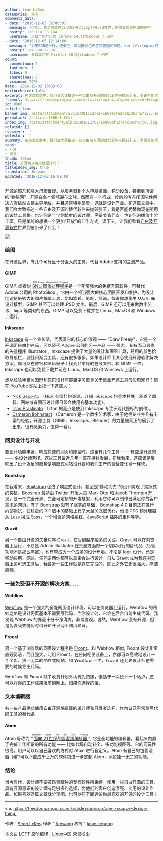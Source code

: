 ```yaml
---
author: Sean LeRoy
categories: 观点
comments_data:
- date: '2016-12-03 02:00:03'
  message: 不可以，我之前就在CentOS用过gimp打开psd文件，结果发现颜色偏的厉害
  postip: 113.119.33.194
  username: 来自广东广州的 Chrome 54.0|Windows 7 用户
- date: '2016-12-05 12:14:40'
  message: "如果RGB值一样，还偏色，那就是你色彩空间管理的问题。<br />\r\ngimp打开psd最大问题是不支持图层效果的调节。"
  postip: 111.200.57.98
  username: 来自北京的 Firefox 50.0|Windows 7 用户
count:
  commentnum: 2
  favtimes: 1
  likes: 0
  sharetimes: 0
  viewnum: 7976
date: '2016-12-02 16:09:00'
editorchoice: false
excerpt: 在这篇文章中，我们会大致描述一些自由及开源的替代软件来抛砖引玉，看是否能代替你现在所用的设计工具集。
fromurl: https://freedompenguin.com/articles/opinion/open-source-design-thing/
id: 8006
islctt: true
banner_img: /data/attachment/album/201612/02/160906fn27zhx36chb7jwl.jpg
permalink: /article-8006-1.html
index_img: /data/attachment/album/201612/02/160906fn27zhx36chb7jwl.jpg.thumb.jpg
related: []
reviewer: ''
selector: ''
summary: 在这篇文章中，我们会大致描述一些自由及开源的替代软件来抛砖引玉，看是否能代替你现在所用的设计工具集。
tags:
- 开源
- 设计
thumb: false
title: 开源可以用来做设计吗？
titleindex_img: true
translator: fuowang
updated: '2016-12-02 16:09:00'
---
```


开源的[超凡和强大](https://medium.com/dawn-capital/why-leverage-the-power-of-open-source-to-build-a-successful-software-business-8aba6f665bc4#.ggmn2ojxp)毋庸置疑。从服务器到个人电脑桌面、移动设备，甚至到所谓的“物联网”，开源在各个领域遍布全球。然而有一个行业，传统的专有闭源软件解决方案依然占据主导地位，并且通常特别昂贵，这就是设计产业。在这篇文章中，我们会大致描述一些自由及开源的替代软件来抛砖引玉，看是否能代替你现在所用的设计工具集。也许你是一个刚起步的设计师，需要节省开支。也许你的经验十分丰富，只是单纯的想换一个更加“开放”的工作方式。读下去，让我们看看[自由及开源软件](https://en.wikipedia.org/wiki/Free_and_open-source_software)世界到底带来了什么！


![](/data/attachment/album/201612/02/160906fn27zhx36chb7jwl.jpg)


### 绘图


在开源世界，有几个可行且十分强大的工具，代替 Adobe 支持的主流产品。


#### GIMP


GIMP, 或者说 <ruby> <a href="https://www.gimp.org/">  GNU 图像处理程序 </a> <rt>  GNU Image Manipulation Program </rt></ruby> 是一个非常强大的免费开源软件，可替代 Adobe 公司的 PhotoShop 。它由一个相当强大的核心团队开发和维护，为设计创造提供强大的图片编辑工具，比如滤镜、笔刷、修饰。如果你想使用 UX/UI 库设计模型，GIMP 甚至可以处理 .PSD 文件。最后，GIMP 还可以用来做数字艺术、logo 等类似的东西。GIMP 可以免费下载并在 Linux、MacOS 和 Windows 上运行。


#### Inkscape


[Inkscape](https://inkscape.org/en/) 有一个宣传语，代表着它的核心价值观 —— “Draw Freely”，它是一个开源而自由的产品，可以替代 Adobe 公司的另一产品 —— 强大、专有而且昂贵的矢量程序 Illustrator 。Inkscape 提供了大量的设计和画图工具，易用的颜色拾取导航栏，滤镜和渐变工具，还有很多很多。如果设计师下决心使用开源软件解决方案，你可以在博客和论坛帖子上找到非常好的在线文档。和 GIMP 一样，Inkscape 也可以免费下载并可在 Linux、MacOS 和 Windows 上运行。


想从经验丰富的图形和网页设计师那里学习更多关于这些开源工具的使用知识？请在 YouTube 网站上找一下这些人：


* [Nick Saporito](https://www.youtube.com/channel/UCEQXp_fcqwPcqrzNtWJ1w9w) （Nick 有很好的资源，介绍 Inkscape 的基本特性，涵盖了图标、网站或者图形设计师日常会使用的基本功能）。
* [Irfan Prastinato](https://www.youtube.com/user/desainew) （Irfan 的亮点是使用 Inkscape 专注于现代图标的创作）。
* [Cameron Bohnstedt](https://www.youtube.com/channel/UCOfXyFkINXf_e9XNosTJZDw) （Cameron 是一个数字艺术家，由于他很专业并且有丰富的经验，开源工具（GIMP、Inkscape、Blender）的力量被真正的展示了出来。很有感染力，值得一看）。


### 网页设计与开发


要设计功能丰富、响应快速的网页和原型时，这里有几个工具 —— 有些是开源的 —— 供设计师选择。这些工具最近几年一直在持续发展，在我看来，这应该是反映出了设计发展的趋势是响应式网站设计要和我们生产的设备变化得一样快。


#### Bootstrap


在我看来，[Bootstrap](http://getbootstrap.com/) 促进了响应式设计，甚至是“移动为先”的设计实现了跳跃式的突破。Boostrap 最初由 Twitter 开发人员 Mark Otto 和 Jacob Thornton 开发，是一个完全开源、完全可定制的开发框架，利用它你可以制作出满足你的客户需求的网页。有了 Bootstrap 就有了坚实的基础， Bootstrap 4.0 目前正在进行内部测试，在稳定的 3.0 版本的基础上做了大量的底层优化，包括 CSS 预处理器从 Less 换成 Sass，一个增强的网格系统，JavaScript 插件的重构等等。


#### Gravit


另一个自由开源的矢量程序 Gravit，它受到越来越多的关注。Gravit 可以在浏览器上运行，不仅是 Adobe Illustrator 在矢量方面的一个切实可行的替代品（尽管功能不是那么丰富），也有望成为一个成熟的设计环境。不论是 logo 设计，还是移动应用、网站，任何东西你都可以拿来会进行设计。自从 Gravit 成为我在浏览器上的可选工具后，我最近一些工作就是靠它完成的，除此之外它还很强大，简洁直观。


### 一些免费但不开源的解决方案……


#### Webflow


[Webflow](https://webflow.com/) 是一个强大的全能网页设计环境，可以在浏览器上运行。Webflow 的奇妙之处是设计网页基本不需要写代码，当你设计时，它会在后台自动生成代码。我发现 Webflow 的界面十分干净清爽，非常直观。诚然，Webflow 没有开源，但是免费版支持同时设计和开发两个网页项目。


#### Froont


另一个基于浏览器的网页设计程序是 [Froont](http://froont.com/)。和 Webflow 相似, Froont 设计非常直观简洁，而且强大。利用 Froont，在任何相关设备上，你都可以高效地设计一个全新、独一无二的响应式网站。和 Webflow 一样，Froont 还允许设计师在需要的时候导出代码。


Webflow 和 Froont 除了收费计划外均有免费版，很适于一次设计一个站点，还可以将你的工作成果发布到网上，如果你选择的话。


### 文本编辑器


有一些产品供想使用自由开源编辑器的设计师和开发者选择，作为自己平常编写代码工具的替代品。


#### Atom


Atom 号称为<ruby> “ <a href="https://atom.io/">  面向 21 世纪的黑客级编辑器 </a> ” <rt>  hackable editor for the 21st Century </rt></ruby>, 它是全功能的编辑器，看起来内置了完成工作所需的所有功能 —— 比如代码自动补全、多功能视图等。它的可玩性很高，用户可以以自己喜欢的方式对 Atom 进行自定义。Atom 有自己的包管理器, 用户可以下载成千上万的软件包进一步定制 Atom，添加独一无二的功能。


### 结论


当今时代，设计师不要被昂贵臃肿的专有软件所束缚。使用一些自由开源的工具，具有开源意识的设计师有足够多的选择，为他们的客户创造漂亮、实用的设计作品。如果喜欢这篇文章就分享吧，也可以在下面评论你最喜欢的开源的设计工具！




---


via: <https://freedompenguin.com/articles/opinion/open-source-design-thing/>


作者：[Sean LeRoy](https://freedompenguin.com/author/seanleroy/) 译者：[fuowang](https://github.com/fuowang) 校对：[jasminepeng](https://github.com/jasminepeng)


本文由 [LCTT](https://github.com/LCTT/TranslateProject) 原创编译，[Linux中国](https://linux.cn/) 荣誉推出